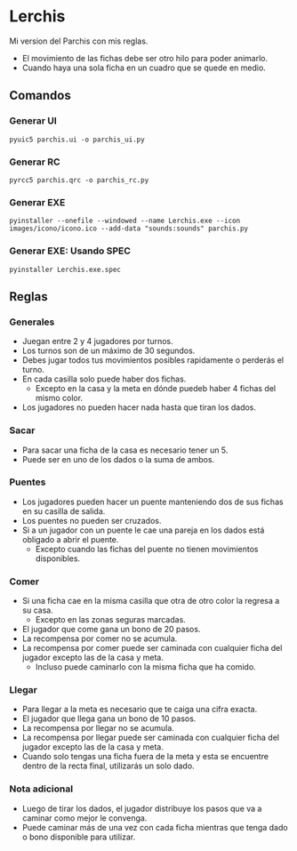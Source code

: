 # Lerchis
Mi version del Parchis con mis reglas.
- El movimiento de las fichas debe ser otro hilo para poder animarlo.
- Cuando haya una sola ficha en un cuadro que se quede en medio.


## Comandos

### Generar UI
```
pyuic5 parchis.ui -o parchis_ui.py
```

### Generar RC
```
pyrcc5 parchis.qrc -o parchis_rc.py
```

### Generar EXE
```
pyinstaller --onefile --windowed --name Lerchis.exe --icon images/icono/icono.ico --add-data "sounds:sounds" parchis.py
```
### Generar EXE: Usando SPEC
```
pyinstaller Lerchis.exe.spec
```


## Reglas

### Generales
- Juegan entre 2 y 4 jugadores por turnos.
- Los turnos son de un máximo de 30 segundos.
- Debes jugar todos tus movimientos posibles rapidamente o perderás el turno.
- En cada casilla solo puede haber dos fichas.
  * Excepto en la casa y la meta en dónde puedeb haber 4 fichas del mismo color.
- Los jugadores no pueden hacer nada hasta que tiran los dados.

### Sacar
- Para sacar una ficha de la casa es necesario tener un 5.
- Puede ser en uno de los dados o la suma de ambos.

### Puentes
- Los jugadores pueden hacer un puente manteniendo dos de sus fichas en su casilla de salida.
- Los puentes no pueden ser cruzados.
- Si a un jugador con un puente le cae una pareja en los dados está obligado a abrir el puente.
  * Excepto cuando las fichas del puente no tienen movimientos disponibles.

### Comer
- Si una ficha cae en la misma casilla que otra de otro color la regresa a su casa.
  * Excepto en las zonas seguras marcadas.
- El jugador que come gana un bono de 20 pasos.
- La recompensa por comer no se acumula.
- La recompensa por comer puede ser caminada con cualquier ficha del jugador excepto las de la casa y meta.
  * Incluso puede caminarlo con la misma ficha que ha comido.

### Llegar
- Para llegar a la meta es necesario que te caiga una cifra exacta.
- El jugador que llega gana un bono de 10 pasos.
- La recompensa por llegar no se acumula.
- La recompensa por llegar puede ser caminada con cualquier ficha del jugador excepto las de la casa y meta.
- Cuando solo tengas una ficha fuera de la meta y esta se encuentre dentro de la recta final, utilizarás un solo dado.

### Nota adicional
- Luego de tirar los dados, el jugador distribuye los pasos que va a caminar como mejor le convenga.
- Puede caminar más de una vez con cada ficha mientras que tenga dado o bono disponible para utilizar.
